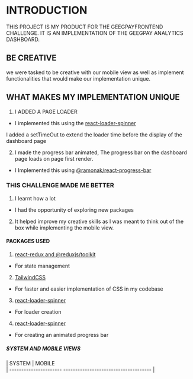# INTRODUCTION

THIS PROJECT IS MY PRODUCT FOR THE GEEGPAYFRONTEND CHALLENGE. IT IS AN IMPLEMENTATION OF THE GEEGPAY ANALYTICS DASHBOARD.

## BE CREATIVE

we were tasked to be creative with our mobile view as well as implement functionalities that would make our implementation unique.

## WHAT MAKES MY IMPLEMENTATION UNIQUE

1. I ADDED A PAGE LOADER
- I implemented this using the [react-loader-spinner](https://www.npmjs.com/package/react-loader-spinner)

I added a setTimeOut to extend the loader time before the display of the dashboard page

2. I made the progress bar animated, The progress bar on the dashboard page loads on page first render.

- I Implemented this using [@ramonak/react-progress-bar](https://www.npmjs.com/package/@ramonak/react-progress-bar)


### THIS CHALLENGE MADE ME BETTER

1. I learnt how a lot

- I had the opportunity of exploring new packages

2. It helped improve my creative skills as I was meant to think out of the box while implementing the mobile view.

#### PACKAGES USED

1. [react-redux and @reduxjs/toolkit](https://www.npmjs.com/package/redux)

- For state management

2. [TailwindCSS](https://tailwindcss.com/docs/installation)

- For faster and easier implementation of CSS in my codebase

3. [react-loader-spinner](https://www.npmjs.com/package/react-loader-spinner)

- For loader creation

4. [react-loader-spinner](https://www.npmjs.com/package/react-loader-spinner)

- For creating an animated progress bar

##### SYSTEM AND MOBILE VIEWS

| SYSTEM                 | MOBILE             
| ----------------------  -------------------------------------
|



